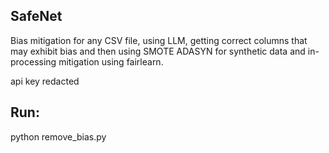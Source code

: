 ## SafeNet
Bias mitigation for any CSV file, using LLM, getting correct columns that may exhibit bias and then using SMOTE ADASYN for synthetic data and in-processing mitigation using fairlearn. 

api key redacted


## Run:
python remove_bias.py


